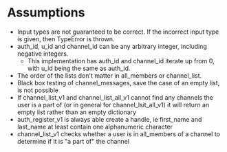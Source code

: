# Assumptions

- Input types are not guaranteed to be correct. If the incorrect input type is
  given, then TypeError is thrown.
- auth_id, u_id and channel_id can be any arbitrary integer, including negative
  integers.
  - This implementation has auth_id and channel_id iterate up from 0, with u_id being
  the same as auth_id.
- The order of the lists don't matter in all_members or channel_list.
- Black box testing of channel_messages, save the case of an empty list, is not
  possible
- If channel_list_v1 and channel_list_all_v1 cannot find any channels the user
  is a part of (or in general for channel_lsit_all_v1) it will return an empty
  list rather than an empty dictionary
- auth_register_v1 is always able create a handle, ie first_name and last_name
  at least contain one alphanumeric character
- channel_list_v1 checks whether a user is in all_members of a channel to
  determine if it is "a part of" the channel
